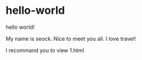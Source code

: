 # hello-world
hello world!

My name is seock. 
Nice to meet you all.
I love travel!

I recommand you to view 1.html
